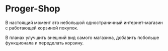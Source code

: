 # Proger-Shop

В настоящий момент это небольшой одностраничный интернет-магазин с работающей корзиной покупок. 

В планах улучшить внешний вид самого магазина, добавить побольше функционала и переделать корзину.

